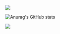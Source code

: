 <img src="https://capsule-render.vercel.app/api?type=waving&color=gradient&height=150&section=header&text=HYUNJUN&fontSize=20" />

![Anurag's GitHub stats](https://github-readme-stats.vercel.app/api?username=buzz0331&hide=contribs,prs&show_icons=true&theme=테마)


<img src="https://capsule-render.vercel.app/api?type=waving&color=BDBDC8&height=150&section=footer" />


<!--
**buzz0331/buzz0331** is a ✨ _special_ ✨ repository because its `README.md` (this file) appears on your GitHub profile.

Here are some ideas to get you started:

- 🔭 I’m currently working on ...
- 🌱 I’m currently learning ...
- 👯 I’m looking to collaborate on ...
- 🤔 I’m looking for help with ...
- 💬 Ask me about ...
- 📫 How to reach me: ...
- 😄 Pronouns: ...
- ⚡ Fun fact: ...
-->
